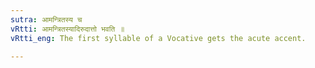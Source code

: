 ```yaml
---
sutra: आमन्त्रितस्य च
vRtti: आमन्त्रितस्यादिरुदात्तो भवति ॥
vRtti_eng: The first syllable of a Vocative gets the acute accent.

---
```

